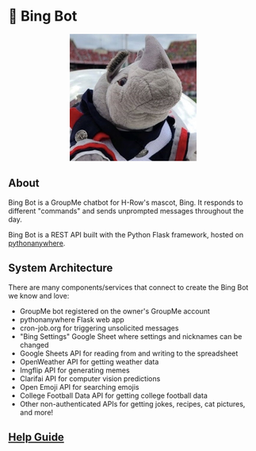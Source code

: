 # 🦏 Bing Bot

<p align="center">
   <img alt="Bing Bot" width="256" height="256" src="assets/bing.jpg" />
</p>

## About

Bing Bot is a GroupMe chatbot for H-Row's mascot, Bing. It responds to different "commands" and sends unprompted messages throughout the day.

Bing Bot is a REST API built with the Python Flask framework, hosted on [pythonanywhere](https://www.pythonanywhere.com).

## System Architecture

There are many components/services that connect to create the Bing Bot we know and love:

- GroupMe bot registered on the owner's GroupMe account
- pythonanywhere Flask web app
- cron-job.org for triggering unsolicited messages
- "Bing Settings" Google Sheet where settings and nicknames can be changed
- Google Sheets API for reading from and writing to the spreadsheet
- OpenWeather API for getting weather data
- Imgflip API for generating memes
- Clarifai API for computer vision predictions
- Open Emoji API for searching emojis
- College Football Data API for getting college football data
- Other non-authenticated APIs for getting jokes, recipes, cat pictures, and more!

## [Help Guide](HELP.md)
